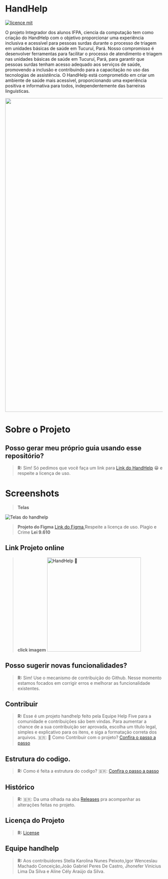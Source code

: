 # HandHelp

[![licence mit](https://img.shields.io/badge/licence-MIT-blue.svg)](./License)

O projeto Integrador dos alunos IFPA, ciencia da computação tem como criação do HandHelp  com o objetivo proporcionar uma experiência inclusiva e acessível para pessoas surdas durante o processo de triagem em unidades básicas de saúde em Tucuruí, Pará. Nosso compromisso é desenvolver ferramentas para facilitar o processo de atendimento e triagem nas unidades básicas de saúde em Tucuruí, Pará, para garantir que pessoas surdas tenham acesso adequado aos serviços de saúde, promovendo a inclusão e contribuindo para a capacitação no uso das tecnologias de assistência. O HandHelp está comprometido em criar um ambiente de saúde mais acessível, proporcionando uma experiência positiva e informativa para todos, independentemente das barreiras linguísticas.

<p style="text-align: center;">
  <img src="assets/images/Librasbanner.png" width="1000" />
</p>

# Sobre o Projeto

## Posso gerar meu próprio guia usando esse repositório?
> **R:** Sim! Só pedimos que você faça um link para [Link do HandHelp](https://github.com/StellaKarolinaNunes/Projeto_Integrador)  😁 e respeite a licença de uso.

# Screenshots

> **Telas**

![Telas do handhelp](https://github.com/StellaKarolinaNunes/Projeto_Integrador_Handhelp/assets/118007989/07ff3430-8cb8-4de0-9d36-1cb3351e0df5)
> **Projeto do Figma** [Link do Figma ](https://github.com/StellaKarolinaNunes/Projeto_Integrador) Respeite a licença de uso. Plagio e Crime **Lei 9.610**

## **Link Projeto online** 
> **click imagem** <a href="https://handhelp.netlify.app/" target="_blank"> <img src="https://github.com/StellaKarolinaNunes/Projeto_Integrador_Handhelp/assets/118007989/2373027a-365f-4463-83c4-b84258d97d80" width="300" alt="HandHelp 🤝"> </a>

## Posso sugerir novas funcionalidades?
> **R:** Sim! Use o mecanismo de contribuição do Github. Nesse momento estamos focados em corrigir erros e melhorar as funcionalidade existentes.

## Contribuir

> **R:** Esse é um projeto handhelp feito pela Equipe Help Five para a comunidade e contribuições são bem vindas. Para aumentar a chance de a sua contribuição ser aprovada, escolha um título legal, simples e explicativo para os itens, e siga a formatação correta dos arquivos.
        🇧🇷: :purple_heart: Como Contribuir com o projeto? [Confira o passo a passo](./Contribuindo.md)

## Estrutura do codigo.

> **R:** Como é feita a estrutura do codigo?
        🇧🇷: [Confira o passo a passo](./ESTRUTURA.md)

## Histórico
> **R:** 🇧🇷: Da uma olhada na aba [Releases](./Releases.md) pra acompanhar as alterações feitas no projeto.

## Licença do Projeto

> **R:** [License](./License)

## Equipe handhelp 
> **R:** Aos contribuidores Stella Karolina Nunes Peixoto,Igor Wenceslau Machado Conceição,João Gabriel Peres De Castro, Jhonefer Vinicius Lima Da Silva e  Aline Cély Araújo da Silva.
